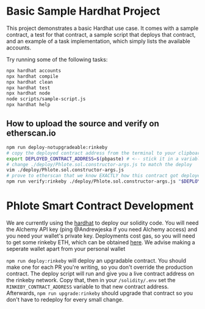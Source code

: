 # Basic Sample Hardhat Project

This project demonstrates a basic Hardhat use case. It comes with a sample contract, a test for that contract, a sample script that deploys that contract, and an example of a task implementation, which simply lists the available accounts.

Try running some of the following tasks:

```bash
npx hardhat accounts
npx hardhat compile
npx hardhat clean
npx hardhat test
npx hardhat node
node scripts/sample-script.js
npx hardhat help
```

## How to upload the source and verify on etherscan.io
```bash
npm run deploy-notupgradeable:rinkeby
# copy the deployed contract address from the terminal to your clipboard with your mouse
export DEPLOYED_CONTRACT_ADDRESS=$(pbpaste) # <-- stick it in a variable
# change ./deploy/Phlote.sol.constructor-args.js to match the deploy
vim ./deploy/Phlote.sol.constructor-args.js
# prove to etherscan that we know EXACTLY how this contract got deployed
npm run verify:rinkeby ./deploy/Phlote.sol.constructor-args.js "$DEPLOYED_CONTRACT_ADDRESS"
```

# Phlote Smart Contract Development

We are currently using the [hardhat](https://hardhat.org/) to deploy our solidity code. You will need the Alchemy API key (ping @Andrewjeska if you need Alchemy access) and you need your wallet's private key. Deployments cost gas, so you will need to get some rinkeby ETH, which can be obtained [here](https://faucets.chain.link/rinkeby). We advise making a seperate wallet apart from your personal wallet

`npm run deploy:rinkeby` will deploy an upgradable contract. You should make one for each PR you're writing, so you don't override the production contract. The deploy script will run and give you a live contract address on the rinkeby network. Copy that, then in your `/solidity/.env` set the `RINKEBY_CONTRACT_ADDRESS` variable to that new contract address. Afterwards, `npm run upgrade:rinkeby` should upgrade that contract so you don't have to redeploy for every small change.
